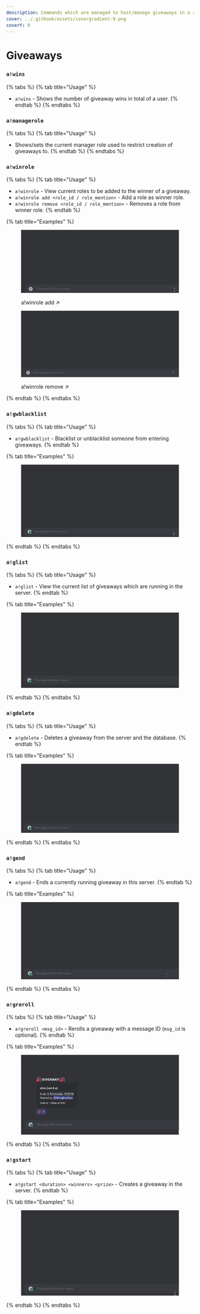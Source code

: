 ```yaml
---
description: Commands which are managed to host/manage giveaways in a server.
cover: ../.gitbook/assets/covergradient-9.png
coverY: 0
---
```


# Giveaways

### `a!wins`

{% tabs %}
{% tab title="Usage" %}
* `a!wins` - Shows the number of giveaway wins in total of a user.
{% endtab %}
{% endtabs %}

### `a!managerole`

{% tabs %}
{% tab title="Usage" %}
* Shows/sets the current manager role used to restrict creation of giveaways to.
{% endtab %}
{% endtabs %}

### `a!winrole`

{% tabs %}
{% tab title="Usage" %}
* `a!winrole` - View current roles to be added to the winner of a giveaway.
* `a!winrole add <role_id / role_mention>` - Add a role as winner role.
* `a!winrole remove <role_id / role_mention>` - Removes a role from winner role.
{% endtab %}

{% tab title="Examples" %}
<figure><img src="../.gitbook/assets/DiscordPTB_CIgrIV2mov.gif" alt=""><figcaption><p>a!winrole add ↗️</p></figcaption></figure>

<figure><img src="../.gitbook/assets/DiscordPTB_t8Wo8mUEAm.gif" alt=""><figcaption><p>a!winrole remove ↗️</p></figcaption></figure>
{% endtab %}
{% endtabs %}

### `a!gwblacklist`

{% tabs %}
{% tab title="Usage" %}
* `a!gwblacklist` - Blacklist or unblacklist someone from entering giveaways.
{% endtab %}

{% tab title="Examples" %}
<figure><img src="../.gitbook/assets/DiscordPTB_kphDXuFyov.gif" alt=""><figcaption></figcaption></figure>
{% endtab %}
{% endtabs %}

### `a!glist`

{% tabs %}
{% tab title="Usage" %}
* `a!glist` - View the current list of giveaways which are running in the server.
{% endtab %}

{% tab title="Examples" %}
<figure><img src="../.gitbook/assets/DiscordPTB_7VnVXPFKIM.gif" alt=""><figcaption></figcaption></figure>
{% endtab %}
{% endtabs %}

### `a!gdelete`

{% tabs %}
{% tab title="Usage" %}
* `a!gdelete` - Deletes a giveaway from the server and the database.
{% endtab %}

{% tab title="Examples" %}
<figure><img src="../.gitbook/assets/DiscordPTB_5B5Wc1cNP0.gif" alt=""><figcaption></figcaption></figure>
{% endtab %}
{% endtabs %}

### `a!gend`

{% tabs %}
{% tab title="Usage" %}
* `a!gend` - Ends a currently running giveaway in this server.
{% endtab %}

{% tab title="Examples" %}
<figure><img src="../.gitbook/assets/DiscordPTB_WRwi70eVZd.gif" alt=""><figcaption></figcaption></figure>
{% endtab %}
{% endtabs %}

### `a!greroll`

{% tabs %}
{% tab title="Usage" %}
* `a!greroll <msg_id>` - Rerolls a giveaway with a message ID (`msg_id` is optional).
{% endtab %}

{% tab title="Examples" %}
<figure><img src="../.gitbook/assets/r2n5D1C7R3.gif" alt=""><figcaption></figcaption></figure>


{% endtab %}
{% endtabs %}

### `a!gstart`

{% tabs %}
{% tab title="Usage" %}
* `a!gstart <duration> <winners> <prize>` - Creates a giveaway in the server.
{% endtab %}

{% tab title="Examples" %}
<figure><img src="../.gitbook/assets/DiscordPTB_wzIU1VHa7M.gif" alt=""><figcaption></figcaption></figure>
{% endtab %}
{% endtabs %}
